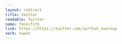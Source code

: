 ```yaml
---
layout: redirect
title: twitter
readable: Twitter
name: fennifith
link: https://https://twitter.com/sarthak_swaroop
verb: tweet
---
```

